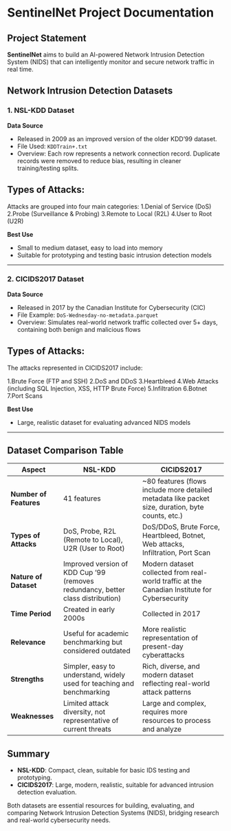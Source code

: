 # SentinelNet Project Documentation

## Project Statement

**SentinelNet** aims to build an AI-powered Network Intrusion Detection System (NIDS) that can intelligently monitor and secure network traffic in real time.  
## Network Intrusion Detection Datasets

### 1. NSL-KDD Dataset

**Data Source**  
- Released in 2009 as an improved version of the older KDD’99 dataset.  
- File Used: `KDDTrain+.txt`  
- Overview: Each row represents a network connection record. Duplicate records were removed to reduce bias, resulting in cleaner training/testing splits.

## Types of Attacks:
Attacks are grouped into four main categories:
1.Denial of Service (DoS)
2.Probe (Surveillance & Probing)
3.Remote to Local (R2L)
4.User to Root (U2R)


**Best Use**  
- Small to medium dataset, easy to load into memory  
- Suitable for prototyping and testing basic intrusion detection models  

-----------------------------------------------------------------------------------------------
### 2. CICIDS2017 Dataset

**Data Source**  
- Released in 2017 by the Canadian Institute for Cybersecurity (CIC)  
- File Example: `DoS-Wednesday-no-metadata.parquet`  
- Overview: Simulates real-world network traffic collected over 5+ days, containing both benign and malicious flows

## Types of Attacks:
The attacks represented in CICIDS2017 include:

1.Brute Force (FTP and SSH)
2.DoS and DDoS
3.Heartbleed
4.Web Attacks (including SQL Injection, XSS, HTTP Brute Force)
5.Infiltration
6.Botnet
7.Port Scans

**Best Use**  
- Large, realistic dataset for evaluating advanced NIDS models  
---------------------------------------------------------------------------------------------

## Dataset Comparison Table

| Aspect                 | **NSL-KDD**                                                                     | **CICIDS2017**                                                                                     |
| ---------------------- | ------------------------------------------------------------------------------- | -------------------------------------------------------------------------------------------------- |
| **Number of Features** | 41 features                                                                     | \~80 features (flows include more detailed metadata like packet size, duration, byte counts, etc.) |
| **Types of Attacks**   | DoS, Probe, R2L (Remote to Local), U2R (User to Root)                           | DoS/DDoS, Brute Force, Heartbleed, Botnet, Web attacks, Infiltration, Port Scan                    |
| **Nature of Dataset**  | Improved version of KDD Cup ’99 (removes redundancy, better class distribution) | Modern dataset collected from real-world traffic at the Canadian Institute for Cybersecurity       |
| **Time Period**        | Created in early 2000s                                                          | Collected in 2017                                                                                  |
| **Relevance**          | Useful for academic benchmarking but considered outdated                        | More realistic representation of present-day cyberattacks                                          |
| **Strengths**          | Simpler, easy to understand, widely used for teaching and benchmarking          | Rich, diverse, and modern dataset reflecting real-world attack patterns                            |
| **Weaknesses**         | Limited attack diversity, not representative of current threats                 | Large and complex, requires more resources to process and analyze                                  |


## Summary

- **NSL-KDD**: Compact, clean, suitable for basic IDS testing and prototyping.  
- **CICIDS2017**: Large, modern, realistic, suitable for advanced intrusion detection evaluation.  

Both datasets are essential resources for building, evaluating, and comparing Network Intrusion Detection Systems (NIDS), bridging research and real-world cybersecurity needs.
